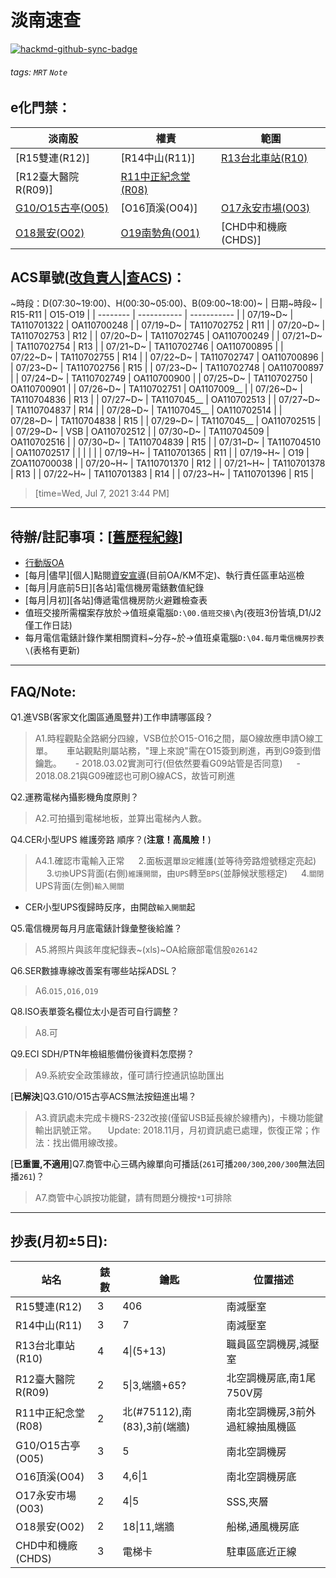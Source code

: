 # 淡南速查
[![hackmd-github-sync-badge](https://hackmd.io/-P9WS37GS2aJXrnumcyzgA/badge)](https://hackmd.io/-P9WS37GS2aJXrnumcyzgA)
###### tags: `MRT` `Note`

## e化門禁：
| 淡南股 | 權責 | 範圍 |
| ------------ | - | - |
| [R15雙連(R12)] | [R14中山(R11)] | [R13台北車站(R10)](https://forms.gle/sA2RAGgxKcMuvxR86) |
| [R12臺大醫院R(R09)] | [R11中正紀念堂(R08)](https://forms.gle/ZAxjZeguRpK9auhY7) | |
| [G10/O15古亭(O05)](https://forms.gle/i1aBfjTe9xvPFTDy8) | [O16頂溪(O04)] | [O17永安市場(O03)](https://docs.google.com/forms/d/14PGa8RbOBWJ_GcexrRRdi8JvhEyr8Xwk5fOCZhz1QRA/edit) |
| [O18景安(O02)](https://docs.google.com/forms/d/1iQYSbocBUFPrew8HnjGjZwB5wGwp4oskP1LeQaNa-_4/edit) | [O19南勢角(O01)](https://forms.gle/f6FJGpoQBu4mopW6A) | [CHD中和機廠(CHDS)] |

## ACS單號([改負責人](http://acs/aspx/Acs/ACS04015N.aspx)\|[查ACS](http://acs/aspx/Acs/ACS04008.aspx))：
~時段：D(07:30\~19:00)、H(00:30\~05:00)、B(09:00\~18:00)~
| 日期~時段~ | R15-R11    | O15-O19     |
| -------- | ----------- | ----------- |
| 07/19~D~ | TA110701322 | OA110700248 |
| 07/19~D~ | TA110702752 | R11 |
| 07/20~D~ | TA110702753 | R12 |
| 07/20~D~ | TA110702745 | OA110700249 |
| 07/21~D~ | TA110702754 | R13 |
| 07/21~D~ | TA110702746 | OA110700895 |
| 07/22~D~ | TA110702755 | R14 |
| 07/22~D~ | TA110702747 | OA110700896 |
| 07/23~D~ | TA110702756 | R15 |
| 07/23~D~ | TA110702748 | OA110700897 |
| 07/24~D~ | TA110702749 | OA110700900 |
| 07/25~D~ | TA110702750 | OA110700901 |
| 07/26~D~ | TA110702751 | OA1107009__ |
| 07/26~D~ | TA110704836 | R13 |
| 07/27~D~ | TA1107045__ | OA110702513 |
| 07/27~D~ | TA110704837 | R14 |
| 07/28~D~ | TA1107045__ | OA110702514 |
| 07/28~D~ | TA110704838 | R15 |
| 07/29~D~ | TA1107045__ | OA110702515 |
| 07/29~D~ | VSB | OA110702512 |
| 07/30~D~ | TA110704509 | OA110702516 |
| 07/30~D~ | TA110704839 | R15 |
| 07/31~D~ | TA110704510 | OA110702517 |
| | | |
| 07/19~H~ | TA110701365 | R11 |
| 07/19~H~ | O19 | ZOA110700038 |
| 07/20~H~ | TA110701370 | R12 |
| 07/21~H~ | TA110701378 | R13 |
| 07/22~H~ | TA110701383 | R14 |
| 07/23~H~ | TA110701396 | R15 |
> [time=Wed, Jul 7, 2021 3:44 PM]
---

## 待辦/註記事項：[[舊歷程紀錄](https://hackmd.io/BkW2xmduf/)]
* [行動版OA](https://ssl.metro.taipei/oa)
* [每月|儘早][個人]點閱[資安宣導](http://kmmgt2.trtc.com.tw/ESP/listfolders.aspx?uid=2245)(目前OA/KM不定)、執行責任區車站巡檢
* [每月|月底前5日][各站]電信機房電錶數值紀錄
* [每月|月初][各站]傳遞電信機房防火避難檢查表
* 值班交接所需檔案存放於→值班桌電腦`D:\00.值班交接\`內(夜班3份皆填,D1/J2僅工作日誌)
* 每月電信電錶計錄作業相關資料~分存~於→值班桌電腦`D:\04.每月電信機房抄表\`(表格有更新)

---

## FAQ/Note:
Q1.進VSB(客家文化園區通風豎井)工作申請哪區段？
> A1.時程觀點全路網分四線，VSB位於O15-O16之間，屬O線故應申請O線工單。
> 　 車站觀點則屬站務，"理上來說"需在O15簽到刷進，再到G9簽到借鑰匙。
> 　 - 2018.03.02實測可行(但依然要看G09站管是否同意)
> 　 - 2018.08.21與G09確認也可刷O線ACS，故皆可刷進

Q2.運務電梯內攝影機角度原則？
> A2.可拍攝到電梯地板，並算出電梯內人數。

Q4.CER小型UPS 維護旁路 順序？(**注意！高風險！**)
> A4.1.確認市電輸入正常
> 　 2.面板選單`設定`維護(並等待旁路燈號穩定亮起)
> 　 3.`切換`UPS背面(右側)`維護開關`，由`UPS`轉至`BPS`(並靜候狀態穩定)
> 　 4.`關閉`UPS背面(左側)`輸入開關`
* CER小型UPS復歸時反序，由開啟`輸入開關`起

Q5.電信機房每月月底電錶計錄彙整後給誰？
> A5.將照片與該年度紀錄表~(xls)~OA給廠部電信股`026142`

Q6.SER數據專線改善案有哪些站採ADSL？
> A6.`O15,O16,O19`

Q8.ISO表單簽名欄位太小是否可自行調整？
> A8.可

Q9.ECI SDH\/PTN年檢組態備份後資料怎麼撈？
> A9.系統安全政策緣故，僅可請行控通訊協助匯出

\[**已解決**]Q3.G10/O15古亭ACS無法按鈕進出場？
> A3.資訊處未完成卡機RS-232改接(僅留USB延長線於線槽內)，卡機功能鍵輸出訊號正常。
> 　Update: 2018.11月，月初資訊處已處理，恢復正常；作法：找出備用線改接。

\[**已重置,不適用**]Q7.商管中心三碼內線單向可播話(`261`可播`200/300`,`200/300`無法回播`261`)？
> A7.商管中心誤按功能鍵，請有問題分機按`*1`可排除

---

## 抄表(月初±5日):
| 站名 | 錶數 | 鑰匙 | 位置描述 |
| - | - | - | - |
| R15雙連(R12) | 3 | 406 | 南減壓室 |
| R14中山(R11) | 3 | 7 | 南減壓室 |
| R13台北車站(R10) | 4 | 4\|(5+13) | 職員區空調機房,減壓室 |
| R12臺大醫院R(R09) | 2 | 5\|3,端牆+65? | 北空調機房底,南1尾750V房 |
| R11中正紀念堂(R08) | 2 | 北(\#75112),南(83),3前(端牆) |  南北空調機房,3前外過紅線抽風機區 |
| G10/O15古亭(O05) | 3 | 5 | 南北空調機房 |
| O16頂溪(O04) | 3 | 4,6\|1 | 南北空調機房底 |
| O17永安市場(O03) | 2 | 4\|5 | SSS,夾層 |
| O18景安(O02) | 2 | 18\|11,端牆 | 船梯,通風機房底 |
| CHD中和機廠(CHDS) | 3 | 電梯卡 | 駐車區底近正線 |